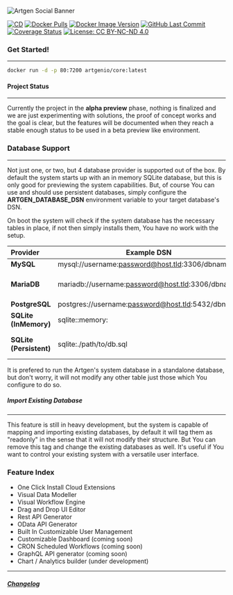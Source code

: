 ![Artgen Social Banner](https://user-images.githubusercontent.com/3441017/140712817-6de39d70-74ab-43d2-924f-b02776953c27.png)

[![CD](https://github.com/artgenio/core/actions/workflows/cd.yml/badge.svg?branch=main)](https://github.com/artgenio/core/actions/workflows/cd.yml)
[![Docker Pulls](https://img.shields.io/docker/pulls/artgenio/core)](https://hub.docker.com/r/artgenio/core)
[![Docker Image Version](https://img.shields.io/docker/v/artgenio/core)](https://hub.docker.com/r/artgenio/core)
[![GitHub Last Commit](https://img.shields.io/github/last-commit/artgenio/core)](https://github.com/ArtgenIO/Core/commits/main)
[![Coverage Status](https://coveralls.io/repos/github/ArtgenIO/Core/badge.svg?branch=main)](https://coveralls.io/github/ArtgenIO/Core?branch=main)
[![License: CC BY-NC-ND 4.0](https://img.shields.io/badge/License-CC%20BY--NC--ND%204.0-lightgrey.svg)](https://creativecommons.org/licenses/by-nc-nd/4.0/)

### Get Started!

---

```sh
docker run -d -p 80:7200 artgenio/core:latest
```

#### Project Status

---

Currently the project in the **alpha preview** phase, nothing is finalized and we are just experimenting with solutions, the proof of concept works and the goal is clear, but the features will be documented when they reach a stable enough status to be used in a beta preview like environment.

### Database Support

---

Not just one, or two, but 4 database provider is supported out of the box. By default the system starts up with an in memory SQLite database, but this is only good for previewing the system capabilities. But, of course You can use and should use persistent databases, simply configure the **ARTGEN_DATABASE_DSN** environment variable to your target database's DSN.

On boot the system will check if the system database has the necessary tables in place, if not then simply installs them, You have no work with the setup.

| Provider                | Example DSN                                       | Tested | Note                        |
| :---------------------- | ------------------------------------------------- | -----: | --------------------------- |
| **MySQL**               | mysql://username:password@host.tld:3306/dbname    |    8.x | -                           |
| **MariaDB**             | mariadb://username:password@host.tld:3306/dbname  |   10.x | Please mind the protocol!   |
| **PostgreSQL**          | postgres://username:password@host.tld:5432/dbname |   14.x | -                           |
| **SQLite (InMemory)**   | sqlite::memory:                                   |    3.x | Ephemeral mode              |
| **SQLite (Persistent)** | sqlite:./path/to/db.sql                           |    3.x | Will create it if not found |

It is prefered to run the Artgen's system database in a standalone database, but don't worry, it will not modify any other table just those which You configure to do so.

##### Import Existing Database

---

This feature is still in heavy development, but the system is capable of mapping and importing existing databases, by default it will tag them as "readonly" in the sense that it will not modify their structure. But You can remove this tag and change the existing databases as well. It's useful if You want to control your existing system with a versatile user interface.

### Feature Index

- One Click Install Cloud Extensions
- Visual Data Modeller
- Visual Workflow Engine
- Drag and Drop UI Editor
- Rest API Generator
- OData API Generator
- Built In Customizable User Management
- Customizable Dashboard (coming soon)
- CRON Scheduled Workflows (coming soon)
- GraphQL API generator (coming soon)
- Chart / Analytics builder (under development)

---

##### [Changelog](./changelog.md)
